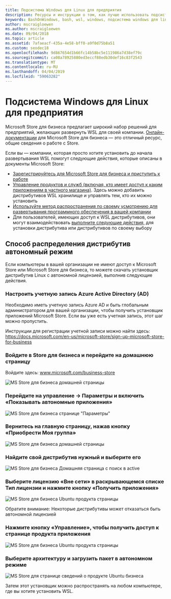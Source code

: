 ```yaml
---
title: Подсистема Windows для Linux для предприятия
description: Ресурсы и инструкции о том, как лучше использовать подсистему Windows для Linux в среде предприятия.
keywords: BashOnWindows, bash, wsl, windows, подсистема windows для linux, windowssubsystem, ubuntu, debian, suse, windows 10, enterprise, развертывания, автономной, упаковки, хранилище, распространения, установка, установка
author: mscraigloewen
ms.author: mscraigloewen
ms.date: 09/04/2018
ms.topic: article
ms.assetid: 7afaeacf-435a-4e58-bff0-a9f0d75b8a51
ms.custom: seodec18
ms.openlocfilehash: 9d867654d1b66fc14b58bc5e111986a7d38ef79c
ms.sourcegitcommit: ca08a78925880ed3eccf88edb30def16c83f2543
ms.translationtype: MT
ms.contentlocale: ru-RU
ms.lasthandoff: 04/04/2019
ms.locfileid: "59063282"
---
```

# <a name="windows-subsystem-for-linux-for-enterprise"></a>Подсистема Windows для Linux для предприятия

Microsoft Store для бизнеса предлагает широкий набор решений для предприятий, желающих развернуть WSL для своей компании. [Онлайн-документации](https://docs.microsoft.com/en-us/microsoft-store/) для Microsoft Store для бизнеса — это отличный ресурс, общие сведения о работе с Store.

Если вы — компании, которая просто хотите установить до начала развертывания WSL помогут следующие действия, которые описаны в документы Microsoft Store:

* [Зарегистрируйтесь для Microsoft Store для бизнеса и приступить к работе](https://docs.microsoft.com/en-us/microsoft-store/sign-up-microsoft-store-for-business-overview)
* [Управление продуктов и служб (включая, кто имеет доступ к каким приложениям в частного магазина)](https://docs.microsoft.com/en-us/microsoft-store/manage-apps-microsoft-store-for-business-overview). Здесь можно добавить дистрибутивов WSL хранилище и управлять тем, кто их можно установить
* [Используйте метод распространения по своему усмотрению для развертывания программного обеспечения в вашей компании](https://docs.microsoft.com/en-us/microsoft-store/distribute-apps-to-your-employees-microsoft-store-for-business)
* Для пользователей, имеющих доступ к WSL дистрибутивов, они могут взаимодействовать [выполните следующие действия,](https://docs.microsoft.com/en-us/windows/wsl/install-win10) для установки дистрибутива или дистрибутивов по своему выбору 

## <a name="how-to-distribute-a-distro-offline"></a>Способ распределения дистрибутив автономный режим

Если компьютеры в вашей организации не имеют доступ к Microsoft Store или Microsoft Store для бизнеса, то можете скачать установщик дистрибутив Linux с автономной лицензией, выполнив следующие действия. 

### <a name="set-up-an-azure-active-directory-ad-account"></a>Настроить учетную запись Azure Active Directory (AD) 

Необходимо иметь учетную запись Azure AD и быть глобальным администратором для вашей организации, чтобы получить установщик приложений Microsoft Store. Если вы уже есть учетная запись, этот шаг можно пропустить.

Инструкции для регистрации учетной записи можно найти здесь: https://docs.microsoft.com/en-us/microsoft-store/sign-up-microsoft-store-for-business

### <a name="sign-into-the-store-for-business-and-go-to-the-homepage"></a>Войдите в Store для бизнеса и перейдите на домашнюю страницу
Войдите здесь: www.microsoft.com/business-store

![MS Store для бизнеса домашней страницы](media/offlineinstallscreens/1-screen.png)

### <a name="go-to-manage-settings-and-enable-show-offline-apps"></a>Перейдите на управление -> Параметры и включить «Показывать автономные приложения»

![MS Store для бизнеса странице "Параметры"](media/offlineinstallscreens/2-screen.png)

### <a name="go-back-to-the-main-page-by-clicking-shop-for-my-group"></a>Вернитесь на главную страницу, нажав кнопку «Приобрести Моя группа»

![MS Store для бизнеса домашней страницы](media/offlineinstallscreens/1-screen.png)

### <a name="search-for-your-desired-distro-and-select-it"></a>Найдите свой дистрибутив нужный и выберите его

![MS Store для бизнеса Домашняя страница с поиск в active](media/offlineinstallscreens/3-screen.png)

### <a name="select-an-offline-license-in-the-license-type-dropdown-menu-and-click-get-the-app"></a>Выберите лицензию «Вне сети» в раскрывающемся списке Тип лицензии и нажмите кнопку «Получить приложения»

![MS Store для бизнеса Ubuntu продукта страницы](media/offlineinstallscreens/4-screen.png)

Обратите внимание: Некоторые дистрибутивы может отказаться быть автономной лицензией

### <a name="click-the-manage-button-to-get-to-the-apps-product-page"></a>Нажмите кнопку «Управление», чтобы получить доступ к странице продукта приложения

![MS Store для бизнеса Ubuntu продукта страницы](media/offlineinstallscreens/5-screen.png)

### <a name="select-your-architecture-and-download-the-package-for-offline-use"></a>Выберите архитектуру и загрузить пакет в автономном режиме

![MS Store для странице сведений о продукте Ubuntu бизнеса](media/offlineinstallscreens/6-screen.png)

Затем этот установщик можно распространять на любом компьютере, где вы хотите установить WSL.